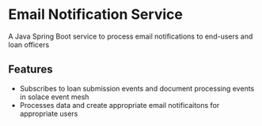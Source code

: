 # Email Notification Service

A Java Spring Boot service to process email notifications to end-users and loan officers

## Features
- Subscribes to loan submission events and document processing events in solace event mesh
- Processes data and create appropriate email notificaitons for appropriate users
